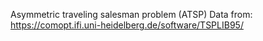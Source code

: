 Asymmetric traveling salesman problem (ATSP)
Data from: https://comopt.ifi.uni-heidelberg.de/software/TSPLIB95/
